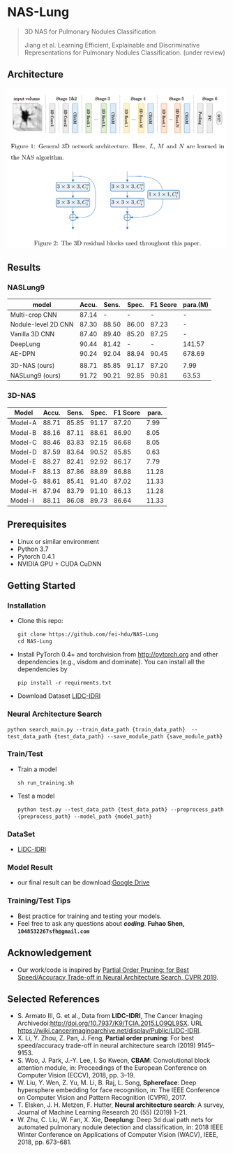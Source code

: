 # NAS-Lung
> 3D NAS for Pulmonary Nodules Classification
>
> Jiang et al. Learning Efficient, Explainable and Discriminative Representations for Pulmonary Nodules Classification. (under review)

## Architecture

![Architecture](imgs/architecture.png)

## Results

### NASLung9

| model               | Accu. | Sens. | Spec. | F1 Score | para.(M) |
| ------------------- | ----- | ----- | ----- | -------- | -------- |
| Multi-crop CNN      | 87.14 | -     | -     | -        | -        |
| Nodule-level 2D CNN | 87.30 | 88.50 | 86.00 | 87.23    | -        |
| Vanilla 3D CNN      | 87.40 | 89.40 | 85.20 | 87.25    | -        |
| DeepLung            | 90.44 | 81.42 | -     | -        | 141.57   |
| AE-DPN              | 90.24 | 92.04 | 88.94 | 90.45    | 678.69   |
|                     |       |       |       |          |          |
| 3D-NAS (ours)       | 88.71 | 85.85 | 91.17 | 87.20    | 7.99     |
| NASLung9 (ours)     | 91.72 | 90.21 | 92.85 | 90.81    | 63.53    |

### 3D-NAS

| Model   | Accu. | Sens. | Spec. | F1 Score | para. |
| ------- | ----- | ----- | ----- | -------- | ----- |
| Model-A | 88.71 | 85.85 | 91.17 | 87.20    | 7.99  |
| Model-B | 88.16 | 87.11 | 88.61 | 86.90    | 8.05  |
| Model-C | 88.46 | 83.83 | 92.15 | 86.68    | 8.05  |
| Model-D | 87.59 | 83.64 | 90.52 | 85.85    | 0.63  |
| Model-E | 88.27 | 82.41 | 92.92 | 86.17    | 7.79  |
| Model-F | 88.13 | 87.86 | 88.89 | 86.88    | 11.28 |
| Model-G | 88.61 | 85.41 | 91.40 | 87.02    | 11.33 |
| Model-H | 87.94 | 83.79 | 91.10 | 86.13    | 11.28 |
| Model-I | 88.11 | 86.08 | 89.73 | 86.64    | 11.33 |

## Prerequisites

* Linux or similar environment
* Python 3.7
* Pytorch 0.4.1
* NVIDIA GPU + CUDA CuDNN

## Getting Started

### Installation

* Clone this repo:
    ```shell script
    git clone https://github.com/fei-hdu/NAS-Lung
    cd NAS-Lung
    ```
* Install PyTorch 0.4+ and torchvision from http://pytorch.org and other dependencies (e.g., visdom and dominate). You can install all the dependencies by

    ```shell script
    pip install -r requirments.txt
    ```
* Download Dataset [LIDC-IDRI](https://wiki.cancerimagingarchive.net/display/Public/LIDC-IDRI)

### Neural Architecture Search

```shell script
python search_main.py --train_data_path {train_data_path}  --test_data_path {test_data_path} --save_module_path {save_module_path}
```

### Train/Test

* Train a model
    ```shell script
    sh run_training.sh
    ```

* Test a model
    ```shell script
    python test.py --test_data_path {test_data_path} --preprocess_path {preprocess_path} --model_path {model_path}
    ```

### DataSet

* [LIDC-IDRI](https://wiki.cancerimagingarchive.net/display/Public/LIDC-IDRI)

### Model Result

- our final result can be download:[Google Drive](https://drive.google.com/drive/folders/1vUFi5tEfMcDcKqMbxuN3Tt44QwLcDZnA?usp=sharing)

### Training/Test Tips

- Best practice for training and testing your models. 
- Feel free to ask any questions about ***coding***. **Fuhao Shen, ``1048532267sfh@gmail.com``**

## Acknowledgement

- Our work/code is inspired by [Partial Order Pruning: for Best Speed/Accuracy Trade-off in Neural Architecture Search, CVPR 2019](https://github.com/lixincn2015/Partial-Order-Pruning).

## Selected References

- S. Armato III, G. et al., Data from **LIDC-IDRI**, The Cancer Imaging Archivedoi:http://doi.org/10.7937/K9/TCIA.2015.LO9QL9SX. URL https://wiki.cancerimagingarchive.net/display/Public/LIDC-IDRI.
- X. Li, Y. Zhou, Z. Pan, J. Feng, **Partial order pruning**: For best speed/accuracy trade-off in neural architecture search (2019) 9145–9153.
- S. Woo, J. Park, J.-Y. Lee, I. So Kweon, **CBAM**: Convolutional block attention module, in: Proceedings of the European Conference on Computer Vision (ECCV), 2018, pp. 3–19.
- W. Liu, Y. Wen, Z. Yu, M. Li, B. Raj, L. Song, **Sphereface**: Deep hypersphere embedding for face recognition, in: The IEEE Conference on Computer Vision and Pattern Recognition (CVPR), 2017.
- T. Elsken, J. H. Metzen, F. Hutter, **Neural architecture search**: A survey, Journal of Machine Learning Research 20 (55) (2019) 1–21.
- W. Zhu, C. Liu, W. Fan, X. Xie, **Deeplung**: Deep 3d dual path nets for automated pulmonary nodule detection and classification, in: 2018 IEEE Winter Conference on Applications of Computer Vision (WACV), IEEE, 2018, pp. 673–681.